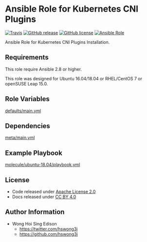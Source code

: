 # Ansible Role for Kubernetes CNI Plugins

[![Travis](https://img.shields.io/travis/alvistack/ansible-role-kubernetes-cni.svg)](https://travis-ci.org/alvistack/ansible-role-kubernetes-cni)
[![GitHub release](https://img.shields.io/github/release/alvistack/ansible-role-kubernetes-cni.svg)](https://github.com/alvistack/ansible-role-kubernetes-cni)
[![GitHub license](https://img.shields.io/github/license/alvistack/ansible-role-kubernetes-cni.svg)](https://github.com/alvistack/ansible-role-kubernetes-cni/blob/master/LICENSE)
[![Ansible Role](https://img.shields.io/badge/galaxy-alvistack.kubernetes_cni-blue.svg)](https://galaxy.ansible.com/alvistack/kubernetes_cni)

Ansible Role for Kubernetes CNI Plugins Installation.

## Requirements

This role require Ansible 2.8 or higher.

This role was designed for Ubuntu 16.04/18.04 or RHEL/CentOS 7 or openSUSE Leap 15.0.

## Role Variables

[defaults/main.yml](defaults/main.yml)

## Dependencies

[meta/main.yml](meta/main.yml)

## Example Playbook

[molecule/ubuntu-18.04/playbook.yml](molecule/ubuntu-18.04/playbook.yml)

## License

  - Code released under [Apache License 2.0](LICENSE)
  - Docs released under [CC BY 4.0](http://creativecommons.org/licenses/by/4.0/)

## Author Information

  - Wong Hoi Sing Edison
      - <https://twitter.com/hswong3i>
      - <https://github.com/hswong3i>
